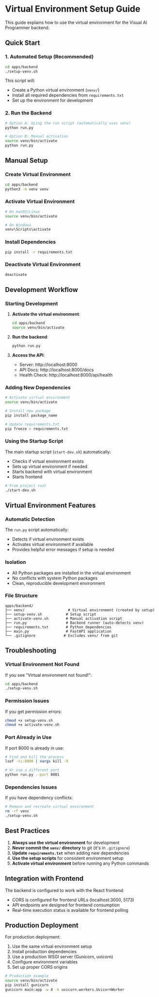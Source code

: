 # Virtual Environment Setup Guide

This guide explains how to use the virtual environment for the Visual AI Programmer backend.

## Quick Start

### 1. Automated Setup (Recommended)
```bash
cd apps/backend
./setup-venv.sh
```

This script will:
- Create a Python virtual environment (`venv/`)
- Install all required dependencies from `requirements.txt`
- Set up the environment for development

### 2. Run the Backend
```bash
# Option A: Using the run script (automatically uses venv)
python run.py

# Option B: Manual activation
source venv/bin/activate
python run.py
```

## Manual Setup

### Create Virtual Environment
```bash
cd apps/backend
python3 -m venv venv
```

### Activate Virtual Environment
```bash
# On macOS/Linux
source venv/bin/activate

# On Windows
venv\Scripts\activate
```

### Install Dependencies
```bash
pip install -r requirements.txt
```

### Deactivate Virtual Environment
```bash
deactivate
```

## Development Workflow

### Starting Development
1. **Activate the virtual environment**:
   ```bash
   cd apps/backend
   source venv/bin/activate
   ```

2. **Run the backend**:
   ```bash
   python run.py
   ```

3. **Access the API**:
   - Server: http://localhost:8000
   - API Docs: http://localhost:8000/docs
   - Health Check: http://localhost:8000/api/health

### Adding New Dependencies
```bash
# Activate virtual environment
source venv/bin/activate

# Install new package
pip install package_name

# Update requirements.txt
pip freeze > requirements.txt
```

### Using the Startup Script
The main startup script (`start-dev.sh`) automatically:
- Checks if virtual environment exists
- Sets up virtual environment if needed
- Starts backend with virtual environment
- Starts frontend

```bash
# From project root
./start-dev.sh
```

## Virtual Environment Features

### Automatic Detection
The `run.py` script automatically:
- Detects if virtual environment exists
- Activates virtual environment if available
- Provides helpful error messages if setup is needed

### Isolation
- All Python packages are installed in the virtual environment
- No conflicts with system Python packages
- Clean, reproducible development environment

### File Structure
```
apps/backend/
├── venv/                    # Virtual environment (created by setup)
├── setup-venv.sh           # Setup script
├── activate-venv.sh        # Manual activation script
├── run.py                  # Backend runner (auto-detects venv)
├── requirements.txt        # Python dependencies
├── main.py                 # FastAPI application
└── .gitignore             # Excludes venv/ from git
```

## Troubleshooting

### Virtual Environment Not Found
If you see "Virtual environment not found!":
```bash
cd apps/backend
./setup-venv.sh
```

### Permission Issues
If you get permission errors:
```bash
chmod +x setup-venv.sh
chmod +x activate-venv.sh
```

### Port Already in Use
If port 8000 is already in use:
```bash
# Find and kill the process
lsof -ti:8000 | xargs kill -9

# Or use a different port
python run.py --port 8001
```

### Dependencies Issues
If you have dependency conflicts:
```bash
# Remove and recreate virtual environment
rm -rf venv
./setup-venv.sh
```

## Best Practices

1. **Always use the virtual environment** for development
2. **Never commit the `venv/` directory** to git (it's in `.gitignore`)
3. **Update `requirements.txt`** when adding new dependencies
4. **Use the setup scripts** for consistent environment setup
5. **Activate virtual environment** before running any Python commands

## Integration with Frontend

The backend is configured to work with the React frontend:
- CORS is configured for frontend URLs (localhost:3000, 5173)
- API endpoints are designed for frontend consumption
- Real-time execution status is available for frontend polling

## Production Deployment

For production deployment:
1. Use the same virtual environment setup
2. Install production dependencies
3. Use a production WSGI server (Gunicorn, uvicorn)
4. Configure environment variables
5. Set up proper CORS origins

```bash
# Production example
source venv/bin/activate
pip install gunicorn
gunicorn main:app -w 4 -k uvicorn.workers.UvicornWorker
``` 
